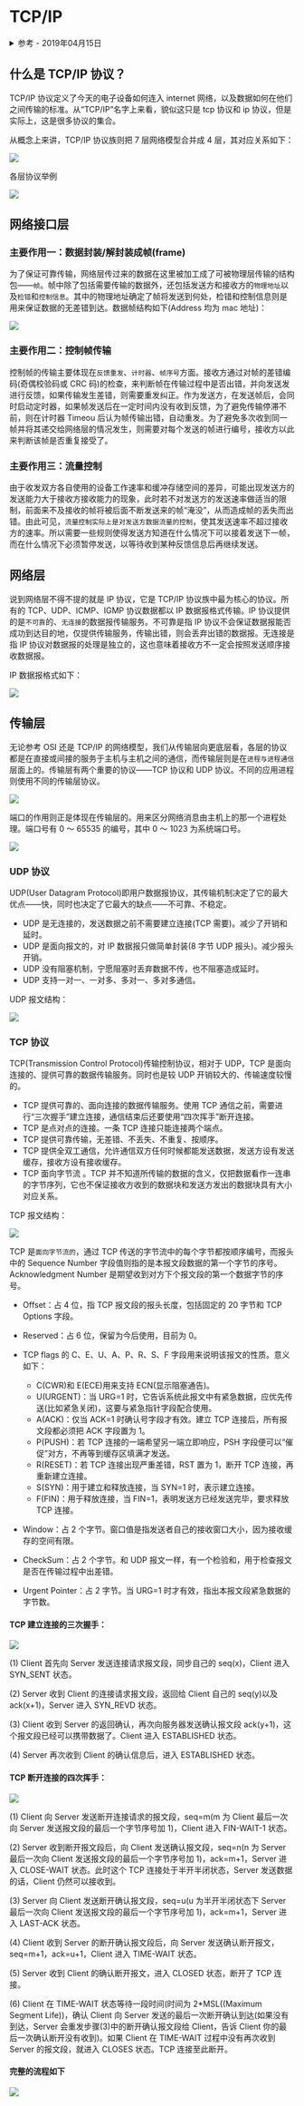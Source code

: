 # TCP/IP

<details>
<summary>参考 - 2019年04月15日</summary>

- [漫谈网络通信——从 OSI 网络模型到 TCP/IP 协议族](https://juejin.im/entry/584f9c04b123db00662890de)
- [网络传输之 TCP/IP 协议族](https://juejin.im/post/5a7c7a396fb9a0634514aae9)

</details>

## 什么是 TCP/IP 协议？

TCP/IP 协议定义了今天的电子设备如何连入 internet 网络，以及数据如何在他们之间传输的标准。从“TCP/IP”名字上来看，貌似这只是 tcp 协议和 ip 协议，但是实际上，这是很多协议的集合。

从概念上来讲，TCP/IP 协议族则把 7 层网络模型合并成 4 层，其对应关系如下：

![](img/tcpip.jpg)

各层协议举例

![](img/tcpip-protocol.jpg)

## 网络接口层

### 主要作用一：数据封装/解封装成帧(frame)

为了保证可靠传输，网络层传过来的数据在这里被加工成了可被物理层传输的结构包——`帧`。帧中除了包括需要传输的数据外，还包括发送方和接收方的`物理地址`以及`检错`和`控制信息`。其中的物理地址确定了帧将发送到何处，检错和控制信息则是用来保证数据的无差错到达。数据帧结构如下(Address 均为 mac 地址)：

![](img/tcpip-frame.jpg)

### 主要作用二：控制帧传输

控制帧的传输主要体现在`反馈重发`、`计时器`、`帧序号`方面。接收方通过对帧的差错编码(奇偶校验码或 CRC 码)的检查，来判断帧在传输过程中是否出错，并向发送发进行反馈，如果传输发生差错，则需要重发纠正。作为发送方，在发送帧后，会同时启动定时器，如果帧发送后在一定时间内没有收到反馈，为了避免传输停滞不前，则在计时器 Timeou 后认为帧传输出错，自动重发。为了避免多次收到同一帧并将其递交给网络层的情况发生，则需要对每个发送的帧进行编号，接收方以此来判断该帧是否重复接受了。

### 主要作用三：流量控制

由于收发双方各自使用的设备工作速率和缓冲存储空间的差异，可能出现发送方的发送能力大于接收方接收能力的现象，此时若不对发送方的发送速率做适当的限制，前面来不及接收的帧将被后面不断发送来的帧“淹没”，从而造成帧的丢失而出错。由此可见，`流量控制实际上是对发送方数据流量的控制`，使其发送速率不超过接收方的速率。所以需要一些规则使得发送方知道在什么情况下可以接着发送下一帧，而在什么情况下必须暂停发送，以等待收到某种反馈信息后再继续发送。

## 网络层

说到网络层不得不提的就是 IP 协议，它是 TCP/IP 协议族中最为核心的协议。所有的 TCP、UDP、ICMP、IGMP 协议数据都以 IP 数据报格式传输。IP 协议提供的是`不可靠`的、`无连接`的数据报传输服务。不可靠是指 IP 协议不会保证数据报能否成功到达目的地，仅提供传输服务，传输出错，则会丢弃出错的数据报。无连接是指 IP 协议对数据报的处理是独立的，这也意味着接收方不一定会按照发送顺序接收数据报。

IP 数据报格式如下：

![](img/ip-header.jpg)

## 传输层

无论参考 OSI 还是 TCP/IP 的网络模型，我们从传输层向更底层看，各层的协议都是在直接或间接的服务于主机与主机之间的通信，而传输层则是在`进程与进程通信`层面上的。传输层有两个重要的协议——TCP 协议和 UDP 协议。不同的应用进程则使用不同的传输层协议。

![](img/tcpudp-app.jpg)

端口的作用则正是体现在传输层的。用来区分网络消息由主机上的那一个进程处理。端口号有 0 ～ 65535 的编号，其中 0 ～ 1023 为系统端口号。

![](img/protocol-port.jpg)

### UDP 协议

UDP(User Datagram Protocol)即用户数据报协议，其传输机制决定了它的最大优点——快，同时也决定了它最大的缺点——不可靠、不稳定。

- UDP 是无连接的，发送数据之前不需要建立连接(TCP 需要)。减少了开销和延时。
- UDP 是面向报文的，对 IP 数据报只做简单封装(8 字节 UDP 报头)。减少报头开销。
- UDP 没有阻塞机制，宁愿阻塞时丢弃数据不传，也不阻塞造成延时。
- UDP 支持一对一、一对多、多对一、多对多通信。

UDP 报文结构：

![](img/udp-header.jpg)

### TCP 协议

TCP(Transmission Control Protocol)传输控制协议，相对于 UDP，TCP 是面向连接的、提供可靠的数据传输服务。同时也是较 UDP 开销较大的、传输速度较慢的。

- TCP 提供可靠的、面向连接的数据传输服务。使用 TCP 通信之前，需要进行“三次握手”建立连接，通信结束后还要使用“四次挥手”断开连接。
- TCP 是点对点的连接。一条 TCP 连接只能连接两个端点。
- TCP 提供可靠传输，无差错、不丢失、不重复、按顺序。
- TCP 提供全双工通信，允许通信双方任何时候都能发送数据，发送方设有发送缓存，接收方设有接收缓存。
- TCP 面向字节流 。TCP 并不知道所传输的数据的含义，仅把数据看作一连串的字节序列，它也不保证接收方收到的数据块和发送方发出的数据块具有大小对应关系。

TCP 报文结构：

![](img/tcp-header.jpg)

TCP 是`面向字节流的`，通过 TCP 传送的字节流中的每个字节都按顺序编号，而报头中的 Sequence Number 字段值则指的是本报文段数据的第一个字节的序号。Acknowledgment Number 是期望收到对方下个报文段的第一个数据字节的序号。

- Offset：占 4 位，指 TCP 报文段的报头长度，包括固定的 20 字节和 TCP Options 字段。
- Reserved：占 6 位，保留为今后使用，目前为 0。
- TCP flags 的 C、E、U、A、P、R、S、F 字段用来说明该报文的性质。意义如下：

  - C(CWR)和 E(ECE)用来支持 ECN(显示阻塞通告)。
  - U(URGENT)：当 URG=1 时，它告诉系统此报文中有紧急数据，应优先传送(比如紧急关闭)，这要与紧急指针字段配合使用。
  - A(ACK)：仅当 ACK=1 时确认号字段才有效。建立 TCP 连接后，所有报文段都必须把 ACK 字段置为 1。
  - P(PUSH)：若 TCP 连接的一端希望另一端立即响应，PSH 字段便可以“催促”对方，不再等到缓存区填满才发送。
  - R(RESET)：若 TCP 连接出现严重差错，RST 置为 1，断开 TCP 连接，再重新建立连接。
  - S(SYN)：用于建立和释放连接，当 SYN=1 时，表示建立连接。
  - F(FIN)：用于释放连接，当 FIN=1，表明发送方已经发送完毕，要求释放 TCP 连接。

- Window：占 2 个字节。窗口值是指发送者自己的接收窗口大小，因为接收缓存的空间有限。
- CheckSum：占 2 个字节。和 UDP 报文一样，有一个检验和，用于检查报文是否在传输过程中出差错。
- Urgent Pointer：占 2 字节。当 URG=1 时才有效，指出本报文段紧急数据的字节数。

#### TCP 建立连接的三次握手：

![](img/tcp-3hands.jpg)

(1) Client 首先向 Server 发送连接请求报文段，同步自己的 seq(x)，Client 进入 SYN_SENT 状态。

(2) Server 收到 Client 的连接请求报文段，返回给 Client 自己的 seq(y)以及 ack(x+1)，Server 进入 SYN_REVD 状态。

(3) Client 收到 Server 的返回确认，再次向服务器发送确认报文段 ack(y+1)，这个报文段已经可以携带数据了。Client 进入 ESTABLISHED 状态。

(4) Server 再次收到 Client 的确认信息后，进入 ESTABLISHED 状态。

#### TCP 断开连接的四次挥手：

![](img/tcp-4hands.jpg)

(1) Client 向 Server 发送断开连接请求的报文段，seq=m(m 为 Client 最后一次向 Server 发送报文段的最后一个字节序号加 1)，Client 进入 FIN-WAIT-1 状态。

(2) Server 收到断开报文段后，向 Client 发送确认报文段，seq=n(n 为 Server 最后一次向 Client 发送报文段的最后一个字节序号加 1)，ack=m+1，Server 进入 CLOSE-WAIT 状态。此时这个 TCP 连接处于半开半闭状态，Server 发送数据的话，Client 仍然可以接收到。

(3) Server 向 Client 发送断开确认报文段，seq=u(u 为半开半闭状态下 Server 最后一次向 Client 发送报文段的最后一个字节序号加 1)，ack=m+1，Server 进入 LAST-ACK 状态。

(4) Client 收到 Server 的断开确认报文段后，向 Server 发送确认断开报文，seq=m+1，ack=u+1，Client 进入 TIME-WAIT 状态。

(5) Server 收到 Client 的确认断开报文，进入 CLOSED 状态，断开了 TCP 连接。

(6) Client 在 TIME-WAIT 状态等待一段时间(时间为 2\*MSL((Maximum Segment Life))，确认 Client 向 Server 发送的最后一次断开确认到达(如果没有到达，Server 会重发步骤(3)中的断开确认报文段给 Client，告诉 Client 你的最后一次确认断开没有收到)。如果 Client 在 TIME-WAIT 过程中没有再次收到 Server 的报文段，就进入 CLOSES 状态。TCP 连接至此断开。

#### 完整的流程如下

![](img/tcp-34hands.png)
